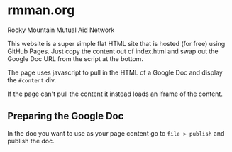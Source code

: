# rmman.org
Rocky Mountain Mutual Aid Network

This website is a super simple flat HTML site that is hosted (for free) using GitHub Pages. 
Just copy the content out of index.html and swap out the Google Doc URL from the script at the bottom.

The page uses javascript to pull in the HTML of a Google Doc and display the `#content` div.

If the page can't pull the content it instead loads an iframe of the content.

## Preparing the Google Doc

In the doc you want to use as your page content go to `file > publish` and publish the doc.
